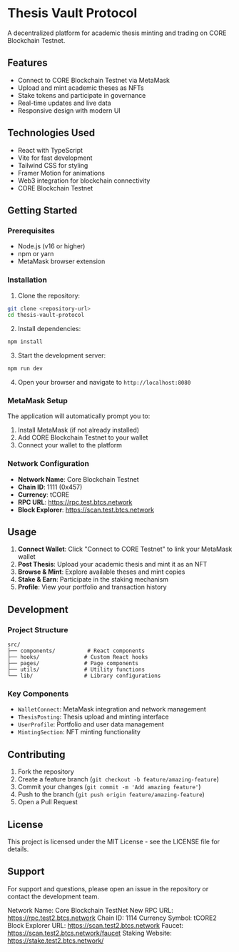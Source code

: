 
# Thesis Vault Protocol

A decentralized platform for academic thesis minting and trading on CORE Blockchain Testnet.

## Features

- Connect to CORE Blockchain Testnet via MetaMask
- Upload and mint academic theses as NFTs
- Stake tokens and participate in governance
- Real-time updates and live data
- Responsive design with modern UI

## Technologies Used

- React with TypeScript
- Vite for fast development
- Tailwind CSS for styling
- Framer Motion for animations
- Web3 integration for blockchain connectivity
- CORE Blockchain Testnet

## Getting Started

### Prerequisites

- Node.js (v16 or higher)
- npm or yarn
- MetaMask browser extension

### Installation

1. Clone the repository:
```bash
git clone <repository-url>
cd thesis-vault-protocol
```

2. Install dependencies:
```bash
npm install
```

3. Start the development server:
```bash
npm run dev
```

4. Open your browser and navigate to `http://localhost:8080`

### MetaMask Setup

The application will automatically prompt you to:
1. Install MetaMask (if not already installed)
2. Add CORE Blockchain Testnet to your wallet
3. Connect your wallet to the platform

### Network Configuration

- **Network Name**: Core Blockchain Testnet
- **Chain ID**: 1111 (0x457)
- **Currency**: tCORE
- **RPC URL**: https://rpc.test.btcs.network
- **Block Explorer**: https://scan.test.btcs.network

## Usage

1. **Connect Wallet**: Click "Connect to CORE Testnet" to link your MetaMask wallet
2. **Post Thesis**: Upload your academic thesis and mint it as an NFT
3. **Browse & Mint**: Explore available theses and mint copies
4. **Stake & Earn**: Participate in the staking mechanism
5. **Profile**: View your portfolio and transaction history

## Development

### Project Structure

```
src/
├── components/          # React components
├── hooks/              # Custom React hooks
├── pages/              # Page components
├── utils/              # Utility functions
└── lib/                # Library configurations
```

### Key Components

- `WalletConnect`: MetaMask integration and network management
- `ThesisPosting`: Thesis upload and minting interface
- `UserProfile`: Portfolio and user data management
- `MintingSection`: NFT minting functionality

## Contributing

1. Fork the repository
2. Create a feature branch (`git checkout -b feature/amazing-feature`)
3. Commit your changes (`git commit -m 'Add amazing feature'`)
4. Push to the branch (`git push origin feature/amazing-feature`)
5. Open a Pull Request

## License

This project is licensed under the MIT License - see the LICENSE file for details.

## Support

For support and questions, please open an issue in the repository or contact the development team.


Network Name: Core Blockchain TestNet
New RPC URL: https://rpc.test2.btcs.network
Chain ID: 1114
Currency Symbol: tCORE2
Block Explorer URL: https://scan.test2.btcs.network
Faucet: https://scan.test2.btcs.network/faucet
Staking Website: https://stake.test2.btcs.network/